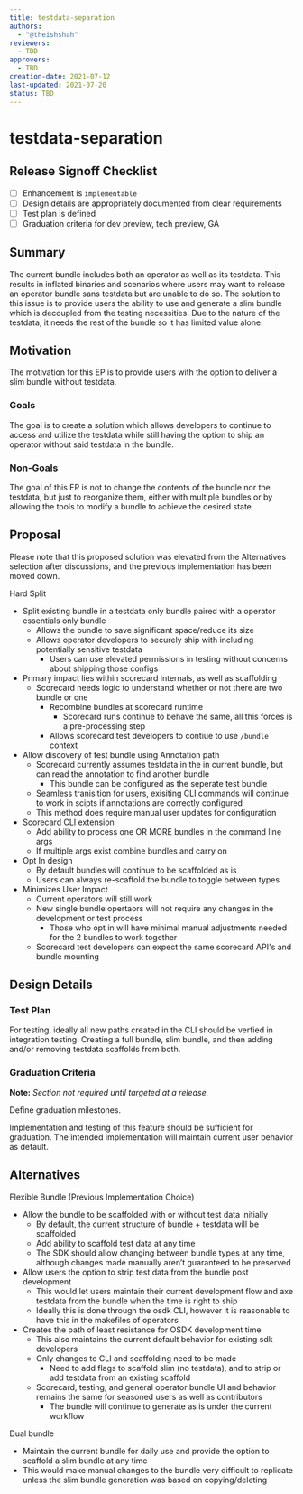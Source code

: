 ```yaml
---
title: testdata-separation
authors:
  - "@theishshah"
reviewers:
  - TBD
approvers:
  - TBD
creation-date: 2021-07-12
last-updated: 2021-07-20
status: TBD
---
```


# testdata-separation


## Release Signoff Checklist

- [ ] Enhancement is `implementable`
- [ ] Design details are appropriately documented from clear requirements
- [ ] Test plan is defined
- [ ] Graduation criteria for dev preview, tech preview, GA

## Summary

The current bundle includes both an operator as well as its testdata. This results in inflated binaries and scenarios where users may want to release an operator bundle sans testdata but are unable to do so. The solution to this issue is to provide users the ability to use and generate a slim bundle which is decoupled from the testing necessities. Due to the nature of the testdata, it needs the rest of the bundle so it has limited value alone.

## Motivation

The motivation for this EP is to provide users with the option to deliver a slim bundle without testdata.

### Goals

The goal is to create a solution which allows developers to continue to access and utilize the testdata while still having the option to ship an operator without said testdata in the bundle.

### Non-Goals

The goal of this EP is not to change the contents of the bundle nor the testdata, but just to reorganize them, either with multiple bundles or by allowing the tools to modify a bundle to achieve the desired state.

## Proposal

Please note that this proposed solution was elevated from the Alternatives selection after discussions, and the previous implementation has been moved down.

Hard Split
* Split existing bundle in a testdata only bundle paired with a operator essentials only bundle
  * Allows the bundle to save significant space/reduce its size
  * Allows operator developers to securely ship with including potentially sensitive testdata
    * Users can use elevated permissions in testing without concerns about shipping those configs
* Primary impact lies within scorecard internals, as well as scaffolding
  * Scorecard needs logic to understand whether or not there are two bundle or one
    * Recombine bundles at scorecard runtime
      * Scorecard runs continue to behave the same, all this forces is a pre-processing step
    * Allows scorecard test developers to contiue to use `/bundle` context
* Allow discovery of test bundle using Annotation path
  * Scorecard currently assumes testdata in the in current bundle, but can read the annotation to find another bundle
    * This bundle can be configured as the seperate test bundle
  * Seamless tranisition for users, exisiting CLI commands will continue to work in scipts if annotations are correctly configured
  * This method does require manual user updates for configuration
* Scorecard CLI extension
  * Add ability to process one OR MORE bundles in the command line args
  * If multiple args exist combine bundles and carry on
* Opt In design
  * By default bundles will continue to be scaffolded as is
  * Users can always re-scaffold the bundle to toggle between types
* Minimizes User Impact
  * Current operators will still work
  * New single bundle opertaors will not require any changes in the development or test process
    * Those who opt in will have minimal manual adjustments needed for the 2 bundles to work together
  * Scorecard test developers can expect the same scorecard API's and bundle mounting
 

## Design Details

### Test Plan

For testing, ideally all new paths created in the CLI should be verfied in integration testing. Creating a full bundle, slim bundle, and then adding and/or removing testdata scaffolds from both. 

### Graduation Criteria

**Note:** *Section not required until targeted at a release.*

Define graduation milestones.

Implementation and testing of this feature should be sufficient for graduation. The intended implementation will maintain current user behavior as default.

## Alternatives

Flexible Bundle (Previous Implementation Choice)
* Allow the bundle to be scaffolded with or without test data initially
  * By default, the current structure of bundle + testdata will be scaffolded
  * Add ability to scaffold test data at any time
  * The SDK should allow changing between bundle types at any time, although changes made manually aren’t guaranteed to be preserved
* Allow users the option to strip test data from the bundle post development
  * This would let users maintain their current development flow and axe testdata from the bundle when the time is right to ship
  * Ideally this is done through the osdk CLI, however it is reasonable to have this in the makefiles of operators
* Creates the path of least resistance for OSDK development time
  * This also maintains the current default behavior for existing sdk developers
  * Only changes to CLI and scaffolding need to be made
    * Need to add flags to scaffold slim (no testdata), and to strip or add testdata from an existing scaffold
  * Scorecard, testing, and general operator bundle UI and behavior remains the same for seasoned users as well as contributors
    * The bundle will continue to generate as is under the current workflow

Dual bundle
* Maintain the current bundle for daily use and provide the option to scaffold a slim bundle at any time
* This would make manual changes to the bundle very difficult to replicate unless the slim bundle generation was based on copying/deleting

